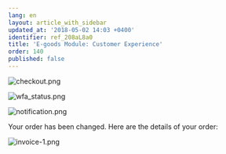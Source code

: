 ```yaml
---
lang: en
layout: article_with_sidebar
updated_at: '2018-05-02 14:03 +0400'
identifier: ref_208aL8a0
title: 'E-goods Module: Customer Experience'
order: 140
published: false
---
```


![checkout.png]({{site.baseurl}}/attachments/ref_208aL8a0/checkout.png)

![wfa_status.png]({{site.baseurl}}/attachments/ref_208aL8a0/wfa_status.png)

![notification.png]({{site.baseurl}}/attachments/ref_208aL8a0/notification.png)

Your order has been changed. Here are the details of your order:

![invoice-1.png]({{site.baseurl}}/attachments/ref_208aL8a0/invoice-1.png)

